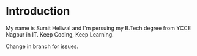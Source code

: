 # Introduction
My name is Sumit Heliwal and I'm persuing my B.Tech degree from YCCE Nagpur in IT.
Keep Coding, Keep Learning.


Change in branch for issues.
